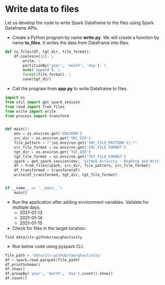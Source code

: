 # Write data to files

Let us develop the code to write Spark Dataframe to the files using Spark Dataframe APIs.
* Create a Python program by name **write.py**. We will create a function by name **to_files**. It writes the data from Dataframe into files.

```python
def to_files(df, tgt_dir, file_format):
    df.coalesce(16). \
        write. \
        partitionBy('year', 'month', 'day'). \
        mode('append'). \
        format(file_format). \
        save(tgt_dir)
```

* Call the program from **app.py** to write Dataframe to files.

```python
import os
from util import get_spark_session
from read import from_files
from write import write
from process import transform


def main():
    env = os.environ.get('ENVIRON')
    src_dir = os.environ.get('SRC_DIR')
    file_pattern = f"{os.environ.get('SRC_FILE_PATTERN')}-*"
    src_file_format = os.environ.get('SRC_FILE_FORMAT')
    tgt_dir = os.environ.get('TGT_DIR')
    tgt_file_format = os.environ.get('TGT_FILE_FORMAT')
    spark = get_spark_session(env, 'GitHub Activity - Reading and Writing Data')
    df = from_files(spark, src_dir, file_pattern, src_file_format)
    df_transformed = transform(df)
    write(df_transformed, tgt_dir, tgt_file_format)


if __name__ == '__main__':
    main()
```

* Run the application after adding environment variables. Validate for multiple days.
  * 2021-01-13
  * 2021-01-14
  * 2021-01-15
* Check for files in the target location. 

```shell script
find data/itv-github/raw/ghactivity
```

* Run below code using pyspark CLI.

```python
file_path = 'data/itv-github/raw/ghactivity'
df = spark.read.parquet(file_path)
df.printSchema()
df.show()
df.groupBy('year', 'month', 'day').count().show()
df.count()
```

